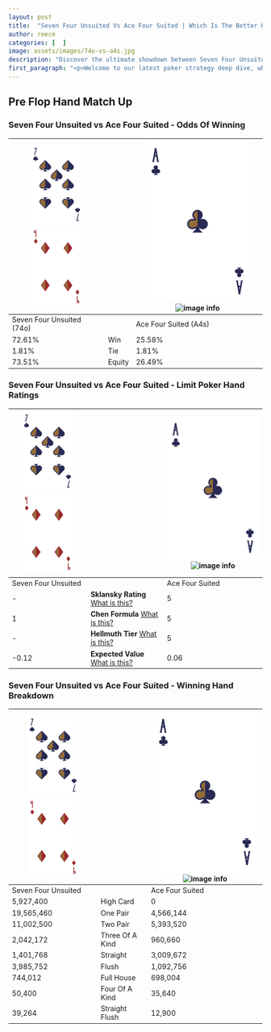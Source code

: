 ```yaml
---
layout: post
title:  "Seven Four Unsuited Vs Ace Four Suited | Which Is The Better Hand In Poker? A Complete Guide"
author: reece
categories: [  ]
image: assets/images/74o-vs-a4s.jpg
description: "Discover the ultimate showdown between Seven Four Unsuited and Ace Four Suited in poker! Uncover the odds, strategies, and scenarios where one hand triumphs over the other. Get ready to up your poker game with this thrilling analysis."
first_paragraph: "<p>Welcome to our latest poker strategy deep dive, where we're pitting two distinct hands against each other in a high-stakes showdown: Seven Four Unsuited vs Ace Four Suited.</p><p>In the dynamic world of poker, every decision counts, and knowing which hand holds the upper hand is key to your success at the table.</p><p>In this article, we'll dissect these two hands, explore the scenarios where one dominates the other, and equip you with the knowledge to make strategic choices that can tip the odds in your favor.</p><p>Get ready to unravel the intriguing dynamics of these poker hands and elevate your game to new heights.</p>"
---
```




[comment]: # (sp0)

## Pre Flop Hand Match Up

<div class="table hand-ratings" markdown="1"> 



### Seven Four Unsuited vs Ace Four Suited - Odds Of Winning


    
| ![image info](assets/images/hand1/7.png) ![image info](assets/images/hand1/4o.png) |  | ![image info](assets/images/hand2/A.png) ![image info](assets/images/hand2/4s.png) |
| -------- | -------- | -------- |
| Seven Four Unsuited (74o) |  | Ace Four Suited (A4s) |
| 72.61% | Win | 25.58% |
| 1.81% | Tie | 1.81% |
| 73.51% | Equity | 26.49% |




[comment]: # (sp1)



### Seven Four Unsuited vs Ace Four Suited - Limit Poker Hand Ratings


    
| ![image info](assets/images/hand1/7.png) ![image info](assets/images/hand1/4o.png) |  | ![image info](assets/images/hand2/A.png) ![image info](assets/images/hand2/4s.png) |
| -------- | -------- | -------- |
| Seven Four Unsuited |  | Ace Four Suited |
| - | **Sklansky Rating** [What is this?](/sklansky-rating-explained) | 5 |
| 1 | **Chen Formula** [What is this?](/chen-formula-explained) | 5 |
| - | **Hellmuth Tier** [What is this?](/Hellmuth-tier-explained) | 5 |
| -0.12 | **Expected Value** [What is this?](/expected-value-explained) | 0.06 |




[comment]: # (sp2)



### Seven Four Unsuited vs Ace Four Suited - Winning Hand Breakdown


    
| ![image info](assets/images/hand1/7.png) ![image info](assets/images/hand1/4o.png) |  | ![image info](assets/images/hand2/A.png) ![image info](assets/images/hand2/4s.png) |
| -------- | -------- | -------- |
| Seven Four Unsuited |  | Ace Four Suited |
| 5,927,400 | High Card | 0 |
| 19,565,460 | One Pair | 4,566,144 |
| 11,002,500 | Two Pair | 5,393,520 |
| 2,042,172 | Three Of A Kind | 960,660 |
| 1,401,768 | Straight | 3,009,672 |
| 3,985,752 | Flush | 1,092,756 |
| 744,012 | Full House | 698,004 |
| 50,400 | Four Of A Kind | 35,640 |
| 39,264 | Straight Flush | 12,900 |




[comment]: # (sp3)



</div>

[comment]: # (sp4)



[comment]: # (sp5)


